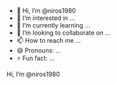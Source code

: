 - 👋 Hi, I’m @niros1980
- 👀 I’m interested in ...
- 🌱 I’m currently learning ...
- 💞️ I’m looking to collaborate on ...
- 📫 How to reach me ...
- 😄 Pronouns: ...
- ⚡ Fun fact: ...

<!---
niros1980/niros1980 is a ✨ special ✨ repository because its `README.md` (this file) appears on your GitHub profile.
You can click the Preview link to take a look at your changes.
---> Hi, I’m @niros1980
